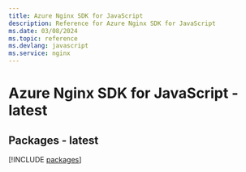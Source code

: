 ```yaml
---
title: Azure Nginx SDK for JavaScript
description: Reference for Azure Nginx SDK for JavaScript
ms.date: 03/08/2024
ms.topic: reference
ms.devlang: javascript
ms.service: nginx
---
```

# Azure Nginx SDK for JavaScript - latest
## Packages - latest
[!INCLUDE [packages](nginx-index.md)]